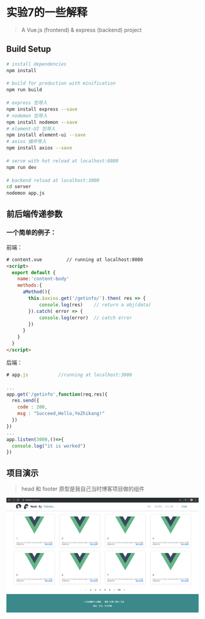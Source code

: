 # 实验7的一些解释

> A Vue.js (frontend) & express (backend) project 

## Build Setup

``` bash
# install dependencies
npm install

# build for production with minification
npm run build

# express 包导入
npm install express --save
# nodemon 包导入
npm install nodemon --save
# element-UI 包导入
npm install element-ui --save
# axios 插件导入
npm install axios --save

# serve with hot reload at localhost:8080
npm run dev

# backend reload at localhost:3000
cd server
nodemon app.js
```

## 前后端传递参数
### 一个简单的例子：
前端：
``` html
# content.vue         // running at localhost:8080
<script>
  export default {
    name:'content-body'
    methods:{
      aMethod(){
        this.$axios.get('/getinfo/').then( res => {
            console.log(res)    // return a obj(data)
        }).catch( error => {
            console.log(error)  // catch error
        })
      }
    }
  }
</script>
```

后端：
``` js
# app.js           //running at localhost:3000

...
app.get('/getinfo',function(req,res){
  res.send({
    code : 200,
    msg : "Succeed,Hello,YeZhikang!"
  })
})
...
app.listen(3000,()=>{
  console.log("it is worked")
})
```

## 项目演示
> head 和 footer 原型是我自己当时博客项目做的组件


![简单的分页 —— Exp7](showTest.png)


